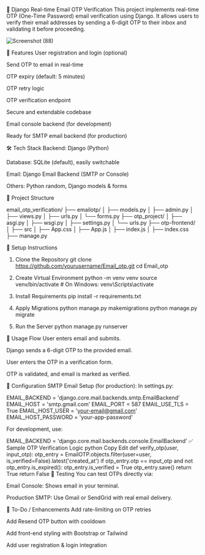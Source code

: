 📧 Django Real-time Email OTP Verification
This project implements real-time OTP (One-Time Password) email verification using Django. It allows users to verify their email addresses by sending a 6-digit OTP to their inbox and validating it before proceeding.

![Screenshot (88)](https://github.com/user-attachments/assets/b3745299-d9bc-4a59-933a-e749e2d9710d)


🚀 Features
User registration and login (optional)

Send OTP to email in real-time

OTP expiry (default: 5 minutes)

OTP retry logic

OTP verification endpoint

Secure and extendable codebase

Email console backend (for development)

Ready for SMTP email backend (for production)

🛠️ Tech Stack
Backend: Django (Python)

Database: SQLite (default), easily switchable

Email: Django Email Backend (SMTP or Console)

Others: Python random, Django models & forms

📂 Project Structure

email_otp_verification/
├── emailotp/
│   ├── models.py
│   ├── admin.py
│   ├── views.py
│   ├── urls.py
│   └── forms.py
├── otp_project/
│   ├── asgi.py
│   ├── wsgi.py
│   ├── settings.py
│   └── urls.py
├── otp-frontend/
│   ├── src
│       ├── App.css
│       ├── App.js
│       ├── index.js
│       ├── index.css
├── manage.py

🔧 Setup Instructions
1. Clone the Repository
git clone https://github.com/yourusername/Email_otp.git
cd Email_otp

2. Create Virtual Environment
python -m venv venv
source venv/bin/activate  # On Windows: venv\Scripts\activate

3. Install Requirements
pip install -r requirements.txt

4. Apply Migrations
python manage.py makemigrations
python manage.py migrate

5. Run the Server
python manage.py runserver

🧪 Usage Flow
User enters email and submits.

Django sends a 6-digit OTP to the provided email.

User enters the OTP in a verification form.

OTP is validated, and email is marked as verified.

🧰 Configuration
SMTP Email Setup (for production):
In settings.py:

EMAIL_BACKEND = 'django.core.mail.backends.smtp.EmailBackend'
EMAIL_HOST = 'smtp.gmail.com'
EMAIL_PORT = 587
EMAIL_USE_TLS = True
EMAIL_HOST_USER = 'your-email@gmail.com'
EMAIL_HOST_PASSWORD = 'your-app-password'


For development, use:

EMAIL_BACKEND = 'django.core.mail.backends.console.EmailBackend'
✅ Sample OTP Verification Logic
python
Copy
Edit
def verify_otp(user, input_otp):
    otp_entry = EmailOTP.objects.filter(user=user, is_verified=False).latest('created_at')
    if otp_entry.otp == input_otp and not otp_entry.is_expired():
        otp_entry.is_verified = True
        otp_entry.save()
        return True
    return False
🧪 Testing
You can test OTPs directly via:

Email Console: Shows email in your terminal.

Production SMTP: Use Gmail or SendGrid with real email delivery.

📌 To-Do / Enhancements
 Add rate-limiting on OTP retries

 Add Resend OTP button with cooldown

 Add front-end styling with Bootstrap or Tailwind

 Add user registration & login integration

